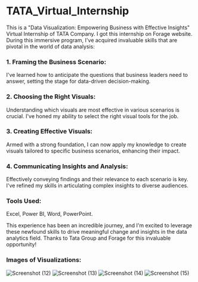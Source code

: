 # TATA_Virtual_Internship
This is a "Data Visualization: Empowering Business with Effective Insights" Virtual Internship of TATA Company. I got this internship on Forage website.
During this immersive program, I've acquired invaluable skills that are pivotal in the world of data analysis:

### 1. Framing the Business Scenario: 
I've learned how to anticipate the questions that business leaders need to answer, setting the stage for data-driven decision-making.

### 2. Choosing the Right Visuals: 
Understanding which visuals are most effective in various scenarios is crucial. I've honed my ability to select the right visual tools for the job.

### 3. Creating Effective Visuals: 
Armed with a strong foundation, I can now apply my knowledge to create visuals tailored to specific business scenarios, enhancing their impact.

### 4. Communicating Insights and Analysis: 
Effectively conveying findings and their relevance to each scenario is key. I've refined my skills in articulating complex insights to diverse audiences.

### Tools Used:
Excel,
Power BI,
Word,
PowerPoint.

This experience has been an incredible journey, and I'm excited to leverage these newfound skills to drive meaningful change and insights in the data analytics field. Thanks to Tata Group and Forage for this invaluable opportunity!

### Images of Visualizations:
![Screenshot (12)](https://github.com/Aayush2k23/TATA_Virtual_Internship/assets/131526402/bce0483d-2b56-49d8-8702-9b3a929ce4d0)
![Screenshot (13)](https://github.com/Aayush2k23/TATA_Virtual_Internship/assets/131526402/d07e8e22-4693-45eb-96ad-dbf1b4b2cf4d)
![Screenshot (14)](https://github.com/Aayush2k23/TATA_Virtual_Internship/assets/131526402/28e839f8-2a64-4eec-92e2-2c1707583cd4)
![Screenshot (15)](https://github.com/Aayush2k23/TATA_Virtual_Internship/assets/131526402/6ab8f144-f35c-4aee-97fd-f2ffe3235797)
